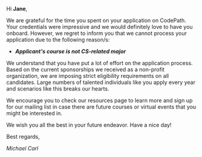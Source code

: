 Hi **Jane**,

We are grateful for the time you spent on your application on CodePath. Your credentials were impressive and we would definitely love to have you onboard. 
However, we regret to inform you that we cannot process your application due to the following reason/s:

- ***Applicant's course is not CS-related major***

We understand that you have put a lot of effort on the application process. Based on the current sponsorships we received as a non-profit organization,
we are imposing strict eligibility requirements on all candidates. Large numbers of talented individuals like you apply every year and scenarios like this breaks our hearts.

We encourage you to check our resources page to learn more and sign up for our mailing list in case there are future courses or virtual events that you might be interested in.

We wish you all the best in your future endeavor. Have a nice day!

Best regards,

*Michael Carl*
